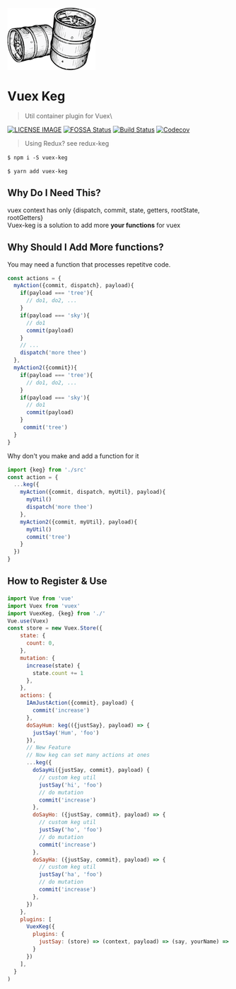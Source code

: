 ![intro](./media/intro.png)
# Vuex Keg
> Util container plugin for Vuex\

[![LICENSE IMAGE]](https://www.npmjs.org/package/vuex-keg)
[![FOSSA Status](https://app.fossa.io/api/projects/git%2Bgithub.com%2Fbichikim%2Fkeg.svg?type=shield)](https://app.fossa.io/projects/git%2Bgithub.com%2Fbichikim%2Fkeg?ref=badge_shield)
[![Build Status](https://travis-ci.org/bichikim/keg.svg?branch=master)](https://travis-ci.org/bichikim/keg)
[![Codecov](https://img.shields.io/codecov/c/github/bichikim/keg.svg)](https://codecov.io/github/bichikim/keg)



[NPM IMAGE]:http://img.shields.io/npm/v/vuex-keg.svg?style=shield
[NPM LINK]:https://www.npmjs.org/package/vuex-keg
[LICENSE IMAGE]:https://img.shields.io/npm/l/vuex-keg.svg
[PASSING]:https://circleci.com/gh/bichikim/keg.svg?style=shield&circle-tokrn=15b2464ef42b873445eae4ea8ac5726365199a3a
[PASSING LINK]: https://circleci.com/gh/bichikim/keg

> Using Redux? see redux-keg 

``
$ npm i -S vuex-keg
``

``
$ yarn add vuex-keg
``

## Why Do I Need This?
vuex context has only {dispatch, commit, state, getters, rootState, rootGetters}\
Vuex-keg is a solution to add more **your functions** for vuex

## Why Should I Add More functions?
You may need a function that processes repetitve code.
```javascript
const actions = {
  myAction({commit, dispatch}, payload){
    if(payload === 'tree'){
      // do1, do2, ...
    }
    if(payload === 'sky'){
      // do1 
      commit(payload)
    }
    // ...
    dispatch('more thee')
  },
  myAction2({commit}){
    if(payload === 'tree'){
      // do1, do2, ...
    }
    if(payload === 'sky'){
      // do1 
      commit(payload)
    }
     commit('tree')
  }
}
```
Why don't you make and add a function for it
```javascript
import {keg} from './src' 
const action = {
  ...keg({
    myAction({commit, dispatch, myUtil}, payload){
      myUtil()
      dispatch('more thee')
    },
    myAction2({commit, myUtil}, payload){
      myUtil()
      commit('tree')
    }
  })
}
```

## How to Register & Use
```javascript
import Vue from 'vue'
import Vuex from 'vuex'
import VuexKeg, {keg} from './'
Vue.use(Vuex)
const store = new Vuex.Store({
    state: {
      count: 0,
    },
    mutation: {
      increase(state) {
        state.count += 1
      },
    },
    actions: {
      IAmJustAction({commit}, payload) {
        commit('increase')
      },
      doSayHum: keg(({justSay}, payload) => {
        justSay('Hum', 'foo')
      }),
      // New Feature 
      // Now keg can set many actions at ones
      ...keg({
        doSayHi({justSay, commit}, payload) {
          // custom keg util
          justSay('hi', 'foo')
          // do mutation
          commit('increase')
        },
        doSayHo: ({justSay, commit}, payload) => {
          // custom keg util
          justSay('ho', 'foo')
          // do mutation
          commit('increase')
        },
        doSayHa: ({justSay, commit}, payload) => {
          // custom keg util
          justSay('ha', 'foo')
          // do mutation
          commit('increase')
        },
      })
    },
    plugins: [
      VuexKeg({
        plugins: {
          justSay: (store) => (context, payload) => (say, yourName) => (window.console.log(`${say}!`, yourName)),
        }
      })
    ],
  }
)
```
